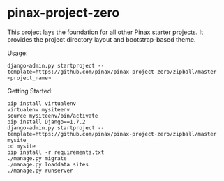 pinax-project-zero
==================

This project lays the foundation for all other Pinax starter projects. It
provides the project directory layout and bootstrap-based theme.


Usage:

    django-admin.py startproject --template=https://github.com/pinax/pinax-project-zero/zipball/master <project_name>


Getting Started:

    pip install virtualenv
    virtualenv mysiteenv
    source mysiteenv/bin/activate
    pip install Django==1.7.2
    django-admin.py startproject --template=https://github.com/pinax/pinax-project-zero/zipball/master mysite
    cd mysite
    pip install -r requirements.txt
    ./manage.py migrate
    ./manage.py loaddata sites
    ./manage.py runserver
